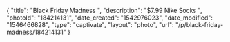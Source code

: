 {
    "title": "Black Friday Madness ",
    "description": "$7.99 Nike Socks ",
    "photoId": "184214131",
    "date_created": "1542976023",
    "date_modified": "1546466828",
    "type": "captivate",
    "layout": "photo",
    "url": "\/p\/black-friday-madness\/184214131"
}